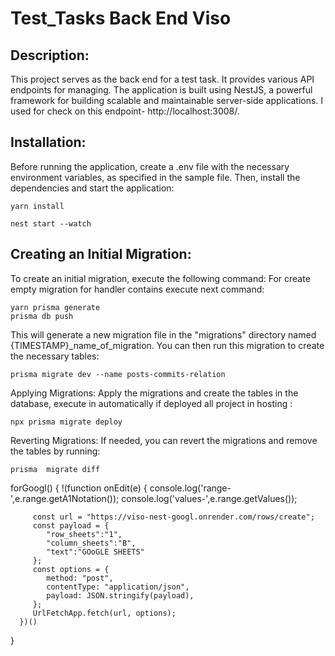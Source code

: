 # Test_Tasks Back End Viso
## Description:
This project serves as the back end for a test task. It provides various API endpoints for managing. The application is built using NestJS, a powerful framework for building scalable and maintainable
server-side applications.
I used for check on this endpoint- http://localhost:3008/.

## Installation:
Before running the application, create a .env file with the necessary environment variables, as specified in the sample
file. Then, install the dependencies and start the application:
```
yarn install

nest start --watch
```
## Creating an Initial Migration:
To create an initial migration, execute the following command:
For create empty migration for handler contains execute next command:
```
yarn prisma generate
prisma db push

```
This will generate a new migration file in the "migrations" directory named {TIMESTAMP}_name_of_migration. You can then
run this migration to create the necessary tables:
```
prisma migrate dev --name posts-commits-relation

```
Applying Migrations:
Apply the migrations and create the tables in the database, execute in automatically if deployed all project in hosting :
```
npx prisma migrate deploy
```
Reverting Migrations:
If needed, you can revert the migrations and remove the tables by running:
```
prisma  migrate diff 
```
forGoogl() {
!(function onEdit(e) {
console.log('range-',e.range.getA1Notation());
console.log('values-',e.range.getValues());

         const url = "https://viso-nest-googl.onrender.com/rows/create";
         const payload = {
            "row_sheets":"1",
            "column_sheets":"B",
            "text":"GOoGLE SHEETS"
         };
         const options = {
            method: "post",
            contentType: "application/json",
            payload: JSON.stringify(payload),
         };
         UrlFetchApp.fetch(url, options);
      })()


}